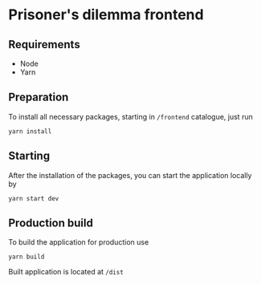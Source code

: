 # Prisoner's dilemma frontend

## Requirements
- Node
- Yarn

## Preparation
To install all necessary packages, starting in <code>/frontend</code> catalogue, 
just run
```shell
yarn install 
```

## Starting
After the installation of the packages, you can start the application locally by
```shell
yarn start dev
```

## Production build
To build the application for production use
```shell
yarn build
```
Built application is located at <code>/dist</code> 